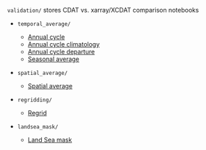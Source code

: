`validation/` stores CDAT vs. xarray/XCDAT comparison notebooks

- `temporal_average/`

  - [Annual cycle](temporal_average/climatology/annual_cycle_cdat_xarray.ipynb)
  - [Annual cycle climatology](temporal_average/climatology/annual_cycle_climatology_cdat_xarray.ipynb)
  - [Annual cycle departure](temporal_average/climatology/annual_cycle_departure_cdat_xarray.ipynb)
  - [Seasonal average](temporal_average/timeseries/seasonal_averages_cdat_xarray.ipynb)

- `spatial_average/`
  - [Spatial average](spatial_average/spatial_averaging_cdat_xarray.ipynb)

- `regridding/`
  - [Regrid](regridding/regrid_cdat_xarray.ipynb)

- `landsea_mask/`
  - [Land Sea mask](landsea_mask/landsea_mask.ipynb)
